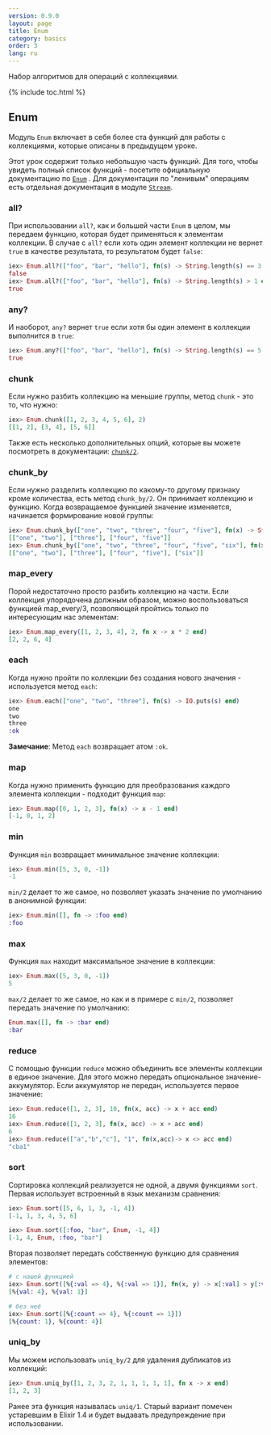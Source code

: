 ```yaml
---
version: 0.9.0
layout: page
title: Enum
category: basics
order: 3
lang: ru
---
```


Набор алгоритмов для операций с коллекциями.

{% include toc.html %}

## Enum

Модуль `Enum` включает в себя более ста функций для работы с коллекциями, которые описаны в предыдущем уроке.

Этот урок содержит только небольшую часть функций. Для того, чтобы увидеть полный список функций - посетите официальную документацию по [`Enum`](http://elixir-lang.org/docs/stable/elixir/Enum.html) . Для документации по "ленивым" операциям есть отдельная документация в модуле [`Stream`](http://elixir-lang.org/docs/stable/elixir/Stream.html).

### all?

При использовании `all?`, как и большей части `Enum` в целом, мы передаем функцию, которая будет применяться к элементам коллекции. В случае с `all?` если хоть один элемент коллекции не вернет `true` в качестве результата, то результатом будет `false`:

```elixir
iex> Enum.all?(["foo", "bar", "hello"], fn(s) -> String.length(s) == 3 end)
false
iex> Enum.all?(["foo", "bar", "hello"], fn(s) -> String.length(s) > 1 end)
true
```

### any?

И наоборот, `any?` вернет `true` если хотя бы один элемент в коллекции выполнится в `true`:

```elixir
iex> Enum.any?(["foo", "bar", "hello"], fn(s) -> String.length(s) == 5 end)
true
```

### chunk

Если нужно разбить коллекцию на меньшие группы, метод `chunk` - это то, что нужно:

```elixir
iex> Enum.chunk([1, 2, 3, 4, 5, 6], 2)
[[1, 2], [3, 4], [5, 6]]
```

Также есть несколько дополнительных опций, которые вы можете посмотреть в документации: [`chunk/2`](http://elixir-lang.org/docs/stable/elixir/Enum.html#chunk/2).

### chunk_by

Если нужно разделить коллекцию по какому-то другому признаку кроме количества, есть метод `chunk_by/2`. Он принимает коллекцию и функцию. Когда возвращаемое функцией значение изменяется, начинается формирование новой группы:

```elixir
iex> Enum.chunk_by(["one", "two", "three", "four", "five"], fn(x) -> String.length(x) end)
[["one", "two"], ["three"], ["four", "five"]]
iex> Enum.chunk_by(["one", "two", "three", "four", "five", "six"], fn(x) -> String.length(x) end)
[["one", "two"], ["three"], ["four", "five"], ["six"]]
```

### map_every

Порой недостаточно просто разбить коллекцию на части. Если коллекция упорядочена должным образом, можно воспользоваться функцией map_every/3, позволяющей пройтись только по интересующим нас элементам:

```elixir
iex> Enum.map_every([1, 2, 3, 4], 2, fn x -> x * 2 end)
[2, 2, 6, 4]
```

### each

Когда нужно пройти по коллекции без создания нового значения - используется метод `each`:

```elixir
iex> Enum.each(["one", "two", "three"], fn(s) -> IO.puts(s) end)
one
two
three
:ok
```

__Замечание__: Метод `each` возвращает атом `:ok`.

### map

Когда нужно применить функцию для преобразования каждого элемента коллекции - подходит функция `map`:

```elixir
iex> Enum.map([0, 1, 2, 3], fn(x) -> x - 1 end)
[-1, 0, 1, 2]
```

### min

Функция `min` возвращает минимальное значение коллекции:

```elixir
iex> Enum.min([5, 3, 0, -1])
-1
```


`min/2` делает то же самое, но позволяет указать значение по умолчанию в анонимной функции:

```elixir
iex> Enum.min([], fn -> :foo end)
:foo
```

### max

Функция `max` находит максимальное значение в коллекции:

```elixir
iex> Enum.max([5, 3, 0, -1])
5
```

`max/2` делает то же самое, но как и в примере с `min/2`, позволяет передать значение по умолчанию:

```elixir
Enum.max([], fn -> :bar end)
:bar
```

### reduce

С помощью функции `reduce` можно объединить все элементы коллекции в единое значение. Для этого можно передать опциональное значение-аккумулятор. Если аккумулятор не передан, используется первое значение:

```elixir
iex> Enum.reduce([1, 2, 3], 10, fn(x, acc) -> x + acc end)
16
iex> Enum.reduce([1, 2, 3], fn(x, acc) -> x + acc end)
6
iex> Enum.reduce(["a","b","c"], "1", fn(x,acc)-> x <> acc end)
"cba1"
```

### sort

Сортировка коллекций реализуется не одной, а двумя функциями `sort`. Первая использует встроенный в язык механизм сравнения:

```elixir
iex> Enum.sort([5, 6, 1, 3, -1, 4])
[-1, 1, 3, 4, 5, 6]

iex> Enum.sort([:foo, "bar", Enum, -1, 4])
[-1, 4, Enum, :foo, "bar"]
```

Вторая позволяет передать собственную функцию для сравнения элементов:

```elixir
# с нашей функцией
iex> Enum.sort([%{:val => 4}, %{:val => 1}], fn(x, y) -> x[:val] > y[:val] end)
[%{val: 4}, %{val: 1}]

# без неё
iex> Enum.sort([%{:count => 4}, %{:count => 1}])
[%{count: 1}, %{count: 4}]
```

### uniq_by

Мы можем использовать `uniq_by/2` для удаления дубликатов из коллекций:

```elixir
iex> Enum.uniq_by([1, 2, 3, 2, 1, 1, 1, 1, 1], fn x -> x end)
[1, 2, 3]
```

Ранее эта функция называлась `uniq/1`. Старый вариант помечен устаревшим в Elixir 1.4 и будет выдавать предупреждение при использовании.
